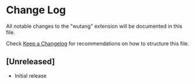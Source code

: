 # Change Log

All notable changes to the "wutang" extension will be documented in this file.

Check [Keep a Changelog](http://keepachangelog.com/) for recommendations on how to structure this file.

## [Unreleased]

- Initial release
